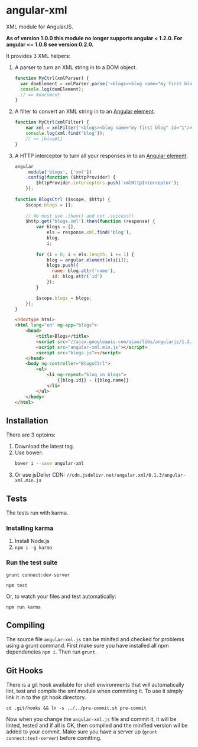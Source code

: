 angular-xml
===========

XML module for AngularJS.

**As of version 1.0.0 this module no longer supports angular < 1.2.0. For angular <= 1.0.8 see version 0.2.0.**

It provides 3 XML helpers:

1.  A parser to turn an XML string in to a DOM object.

    ```js
    function MyCtrl(xmlParser) {
      var domElement = xmlParser.parse('<blogs><blog name="my first blog" id="1"/></blogs>');
      console.log(domElement);
      // => #document
    }
    ```

2.  A filter to convert an XML string in to an [Angular element][angular.element].

    ```js
    function MyCtrl(xmlFilter) {
        var xml = xmlFilter('<blogs><blog name="my first blog" id="1"/></blogs>');
        console.log(xml.find('blog'));
        // => [blog#1]
    }
    ```
    
3.  A HTTP interceptor to turn all your responses in to an [Angular element][angular.element].

    ```js
    angular
        .module('blogs', ['xml'])
        .config(function ($httpProvider) {
            $httpProvider.interceptors.push('xmlHttpInterceptor');
        });
        
    function BlogsCtrl ($scope, $http) {
        $scope.blogs = [];
        
        // We must use .then() and not .success()
        $http.get('blogs.xml').then(function (response) {
            var blogs = [],
                els = response.xml.find('blog'),
                blog,
                i;
            
            for (i = 0; i < els.length; i += 1) {
                blog = angular.element(els[i]);
                blogs.push({
                  name: blog.attr('name'),
                  id: blog.attr('id')
                });
            }

            $scope.blogs = blogs;
        });
    }
    ```
    
    ```html
    <!doctype html>
    <html lang="en" ng-app="blogs">
        <head>
            <title>Blogs</title>
            <script src="//ajax.googleapis.com/ajax/libs/angularjs/1.2.0/angular.min.js"></script>
            <script src="angular-xml.min.js"></script>
            <script src="blogs.js"></script>
        </head>
        <body ng-controller="BlogsCtrl">
            <ul>
                <li ng-repeat="blog in blogs">
                    {{blog.id}} - {{blog.name}}
                </li>
            </ul>
        </body>
    </html>
    ```

Installation
------------

There are 3 optoins:

1. Download the latest tag.
2. Use bower:
    ```sh
    bower i --save angular-xml
    ```
3. Or use jsDelivr CDN: `//cdn.jsdelivr.net/angular.xml/0.1.3/angular-xml.min.js`

Tests
-----

The tests run with karma.

### Installing karma

1. Install Node.js
2. `npm i -g karma`

### Run the test suite

```
grunt connect:dev-server
```

```
npm test
```

Or, to watch your files and test automatically:

```
npm run karma
```

Compiling
---------

The source file `angular-xml.js` can be minifed and checked for problems using a grunt command. First make sure you have installed all npm dependencies `npm i`. Then run `grunt`.

[angular.element]: http://docs.angularjs.org/api/angular.element

Git Hooks
---------

There is a git hook available for shell environments that will automatically lint, test and compile the xml module when commiting it. To use it simply link it in to the git hook directory.

```
cd .git/hooks && ln -s ../../pre-commit.sh pre-commit
```

Now when you change the `angular-xml.js` file and commit it, it will be linted, tested and if all is OK, then compiled and the minified version wil be added to your commit. Make sure you have a server up (`grunt connect:test-server`) before comitting.

